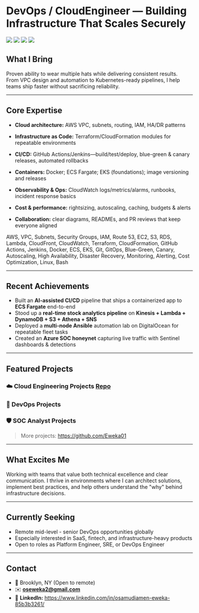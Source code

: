 # DevOps / CloudEngineer — Building Infrastructure That Scales Securely

<a href="https://www.linkedin.com/in/gabriel-eweka//"><img src="https://img.shields.io/badge/-LinkedIn-0072b1?&style=for-the-badge&logo=linkedin&logoColor=white" /></a>
<a href="mailto:oseweka2@gmail.com"><img src="https://img.shields.io/badge/-Email-D14836?style=for-the-badge&logo=gmail&logoColor=white" /></a>
<a href="https://github.com/Eweka01"><img src="https://img.shields.io/badge/-GitHub-181717?style=for-the-badge&logo=github&logoColor=white" /></a>
<a href="https://medium.com/@oseweka1"><img src="https://img.shields.io/badge/-Medium-000000?style=for-the-badge&logo=medium&logoColor=white" /></a>

## What I Bring
Proven ability to wear multiple hats while delivering consistent results.  
From VPC design and automation to Kubernetes-ready pipelines, I help teams ship faster without sacrificing reliability.

---

## Core Expertise
- **Cloud architecture:** AWS VPC, subnets, routing, IAM, HA/DR patterns
  
- **Infrastructure as Code:** Terraform/CloudFormation modules for repeatable environments
- **CI/CD:** GitHub Actions/Jenkins—build/test/deploy, blue-green & canary releases, automated rollbacks
- **Containers:** Docker; ECS Fargate; EKS (foundations); image versioning and releases
- **Observability & Ops:** CloudWatch logs/metrics/alarms, runbooks, incident response basics
- **Cost & performance:** rightsizing, autoscaling, caching, budgets & alerts
- **Collaboration:** clear diagrams, READMEs, and PR reviews that keep everyone aligned
  
AWS, VPC, Subnets, Security Groups, IAM, Route 53, EC2, S3, RDS, Lambda, CloudFront, CloudWatch, Terraform, CloudFormation, GitHub Actions, Jenkins, Docker, ECS, EKS, Git, GitOps, Blue-Green, Canary, Autoscaling, High Availability, Disaster Recovery, Monitoring, Alerting, Cost Optimization, Linux, Bash

---

## Recent Achievements
- Built an **AI-assisted CI/CD** pipeline that ships a containerized app to **ECS Fargate** end-to-end  
- Stood up a **real-time stock analytics pipeline** on **Kinesis + Lambda + DynamoDB + S3 + Athena + SNS**  
- Deployed a **multi-node Ansible** automation lab on DigitalOcean for repeatable fleet tasks  
- Created an **Azure SOC honeynet** capturing live traffic with Sentinel dashboards & detections

---

## Featured Projects

### ☁️ Cloud Engineering Projects [Repo](https://github.com/Eweka01/Cloud-Projects/tree/main/projects)


### 🔧 DevOps Projects


### 🛡️ SOC Analyst Projects

> More projects: <https://github.com/Eweka01>
---

## What Excites Me
Working with teams that value both technical excellence and clear communication.
I thrive in environments where I can architect solutions, implement best practices,
and help others understand the "why" behind infrastructure decisions.

---

## Currently Seeking
- Remote mid-level - senior DevOps opportunities globally
- Especially interested in SaaS, fintech, and infrastructure-heavy products
- Open to roles as Platform Engineer, SRE, or DevOps Engineer

---

## Contact
- 📍 Brooklyn, NY (Open to remote)  
- ✉️ **oseweka2@gmail.com**  
- 🔗 **LinkedIn:** <https://www.linkedin.com/in/osamudiamen-eweka-85b3b3261/>
